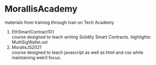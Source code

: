 # MorallisAcademy
materials from training through Ivan on Tech Academy<br/>
1. EthSmartContract101<br/>
course designed to teach writing Solidity Smart Contracts. highlights: MultiSigWallet.sol
2. MoralisJS2021<br/>
course designed to teach javascript as well as html and css while maintaining web3 focus.
